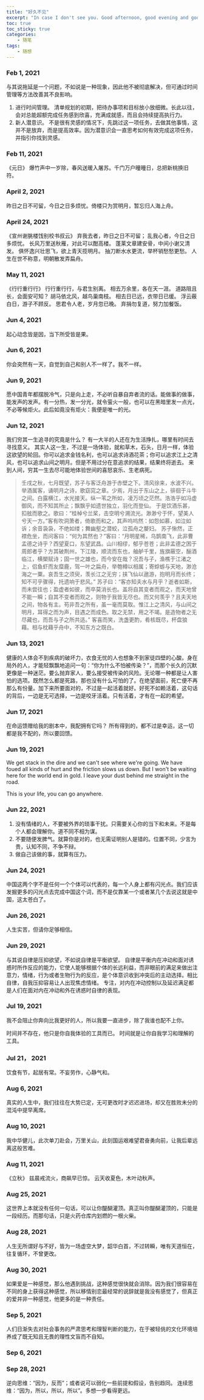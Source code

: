 ```yaml
---
title: "好久不见"
excerpt: "In case I don't see you. Good afternoon, good evening and good night."
toc: true
toc_sticky: true
categories: 
    - 随笔
tags:
    - 随想
---
```



### Feb 1, 2021
与其说拖延是一个问题，不如说是一种现象，因此他不被彻底解决，但可通过时间管理等方法改善其不良影响。

1. 进行时间管理。
    清单规划的初期，把待办事项和目标放小放细微。长此以往，会对总能超额完成任务感到欣喜，充满成就感，而且会持续提高执行力。
2. 新人潜意识。
    不是很有灵感的情况下，先跳过这一项任务，去做其他事情，这并不是放弃，而是提高效率。因为潜意识会一直思考如何有效完成这项任务，并指引你找到灵感。

### Feb 11, 2021
《元日》
爆竹声中一岁除，春风送暖入屠苏。千门万户曈曈日，总把新桃换旧符。

### April 2, 2021
昨日之日不可留，今日之日多烦忧。倚楼只为赏明月，暂忘归人海上舟。

### April 24, 2021
《宣州谢朓楼饯别校书叔云》
弃我去者，昨日之日不可留；
乱我心者，今日之日多烦忧。
长风万里送秋雁，对此可以酣高楼。
蓬莱文章建安骨，中间小谢又清发。
俱怀逸兴壮思飞，欲上青天揽明月。
抽刀断水水更流，举杯销愁愁更愁。
人生在世不称意，明朝散发弄扁舟。

### May 11, 2021
《行行重行行》
行行重行行，与君生别离。
相去万余里，各在天一涯。
道路阻且长，会面安可知？
胡马依北风，越鸟巢南枝。
相去日已远，衣带日已缓。
浮云蔽白日，游子不顾反。
思君令人老，岁月忽已晚。
弃捐勿复道，努力加餐饭。

### Jun 4, 2021
起心动念皆是因，当下所受皆是果。

### Jun 6, 2021
你会突然有一天，自觉到自己和别人不一样了。我不一样。

### Jun 9, 2021
愿中国青年都摆脱冷气，只是向上走，不必听自暴自弃者流的话。能做事的做事，能发声的发声。有一分热，发一分光，就令萤火一般，也可以在黑暗里发一点光，不必等候炬火。此后如竟没有炬火：我便是唯一的光。

### Jun 12, 2021
我们穷其一生追寻的究竟是什么？
有一大半的人还在为生活挣扎，哪里有时间去寻找意义。
其实人这一生，不过是一场体验，就和草木，石头，日月一样，体验这欲望的轮回。你可以追求金钱名利，也可以追求诗酒花茶；你可以追求江上之清风，也可以追求山间之明月。但是不用过分在意追求的结果，结果终将逝去。
来到人间，穷其一生去尽可能地体验世间的喜怒哀乐、生老病死。

>壬戌之秋，七月既望，苏子与客泛舟游于赤壁之下。清风徐来，水波不兴。举酒属客，诵明月之诗，歌窈窕之章。少焉，月出于东山之上，徘徊于斗牛之间。白露横江，水光接天。纵一苇之所如，凌万顷之茫然。浩浩乎如冯虚御风，而不知其所止；飘飘乎如遗世独立，羽化而登仙。
>于是饮酒乐甚，扣舷而歌之。歌曰：“桂棹兮兰桨，击空明兮溯流光。渺渺兮于怀，望美人兮天一方。”客有吹洞萧者，倚歌而和之，其声呜呜然：如怨如慕，如泣如诉；余音袅袅，不绝如缕；舞幽壑之潜蛟，泣孤舟之嫠妇。
>苏子愀然，正襟危坐，而问客曰：“何为其然也？”客曰：“月明星稀，乌鹊南飞，此非曹孟德之诗乎？西望夏口，东望武昌。山川相缪，郁乎苍苍；此非孟德之困于周郎者乎？方其破荆州，下江陵，顺流而东也，舳舻千里，旌旗蔽空，酾酒临江，横槊赋诗；固一世之雄也，而今安在哉？况吾与子，渔樵于江渚之上，侣鱼虾而友糜鹿，驾一叶之扁舟，举匏樽以相属；寄蜉蝣与天地，渺沧海之一粟。哀吾生之须臾，羡长江之无穷；挟飞仙以遨游，抱明月而长终；知不可乎骤得，托遗响于悲风。”
>苏子曰：“客亦知夫水与月乎？逝者如斯，而未尝往也；盈虚者如彼，而卒莫消长也。盖将自其变者而观之，而天地曾不能一瞬；自其不变者而观之，则物于我皆无尽也。而又何羡乎？且夫天地之间，物各有主。苟非吾之所有，虽一毫而莫取。惟江上之清风，与山间之明月，耳得之而为声，目遇之而成色。取之无禁，用之不竭。是造物者之无尽藏也，而吾与子之所共适。”
>客喜而笑，洗盏更酌，肴核既尽，杯盘狼藉。相与枕藉乎舟中，不知东方之既白。

### Jun 13, 2021
健康的人体会不到疾病的破坏力，衣食无忧的人也想象不到家徒四壁的心酸。身在局外的人，才能轻飘飘地追问一句：“你为什么不怕被传染？”，而那个长久的沉默更像是一种迷茫。要么抛弃家人，要么接受被传染的风险。无论哪一种都是让人害怕的选项。既然怎么都是死路，那也没有什么可怕的了。在绝望面前，死亡便不再那么有份量。加下来所要面对的，不过是一起活着就好。好死不如赖活着，这句话的背后，一边是无可选择，一边是咬牙活着。只有活着，才有在一起的希望。

### Jun 17, 2021
在命运馈赠给我的剧本中，我配拥有它吗？ 所有得到的，都不过是幸运，这一切都是我不配的，所以要回馈。

### Jun 19, 2021
We get stack in the dire and we can't see where we're going. We have foued all kinds of hurt and the friction slows us down. But I won't be waiting here for the world end in gold. I leave your dust behind me straight in the road.

This is your life, you can go anywhere.

### Jun 22, 2021
1. 没有情绪的人，不要被外界的琐事干扰。只需要关心你的当下和未来。不是每个人都会理解你。道不同不相为谋。
2. 不要随便发脾气。就算你是对的，也无需证明别人是错的。位置不同，少言为贵，认知不同，不争不辩。
3. 做自己该做的事，就算有压力。

###  Jun 24, 2021
中国这两个字不是任何一个个体可以代表的，每一个人身上都有闪光点。我们应该发掘更多的闪光点去完成中国这个词，而不是仅靠某一个或者某几个去说这就是中国，这太苍白了。

### Jun 26, 2021
人生实苦，但请你足够相信。

### Jun 29, 2021
与其说自律是压抑欲望，不如说自律是平衡欲望。 自律是平衡内在冲动和面对诱惑时所作反应的能力，它使人能够根据个体的长远利益，而非眼前的满足来做出注意力，情绪，行为或者生物行为的反应，是个体意识收到冲突后的主动选择。相比自律，自我压抑容易让人出现焦虑情绪。 专注，对内在冲动控制以及延迟满足都是人们在面对内在冲动和外在诱惑时自律的表现。

### Jul 19, 2021
我不会阻止你奔向比我更好的人，所以我要一直进步，除了我谁也配不上你。

时间并不存在，他只是你自我体验的工具而已。 时间就是让你自我学习和理解的工具。

### Jul 21， 2021
饮食有节，起居有常。不妄劳作，心静气和。

### Aug 6, 2021
真实的人生中，我们往往在大势已定，无可更改时才迟迟进场，却又在胜败未分的混沌中提早离席。

### Aug 10, 2021
我中华健儿，此次单刀赴会，万里关山，此刻国运艰难望君奋勇向前，让我后辈远离这般苦难。

### Aug 11, 2021
《立秋》
兹晨戒流火，商飙早已惊。
云天收夏色，木叶动秋声。

### Aug 25, 2021
这世界上本就没有任何一句话，可以让你醍醐灌顶。真正叫你醍醐灌顶的，只能是一段经历。而那句话，只是火药仓库内划燃的一根火柴。

### Aug 28, 2021
人生无所谓好与不好，皆为一场虚空大梦，韶华白首，不过转瞬，唯有天道恒在，往复循环，不曾更改。

### Aug 30, 2021
如果爱是一种感觉，那么他遇到挑战，这种感觉很快就会消除。因为我们很容易在不同的身上获得这种感觉，所以移情别恋最经常的说辞就是我没有感觉了，但真正的爱并非一种感觉，他更多的是一种责任。

### Sep 5, 2021
人们日渐失去对社会事务的严肃思考和理智判断的能力，在于被轻佻的文化环境培养成了既无知且无畏的理性文盲而不自知。

### Sep 6, 2021

### Sep 28, 2021
逆向思维：“因为，反而”；或者说可以弱化一些前提和假设，告别趋同。 连续思维：“因为，所以，所以，所以”。多想一步看得更远。


